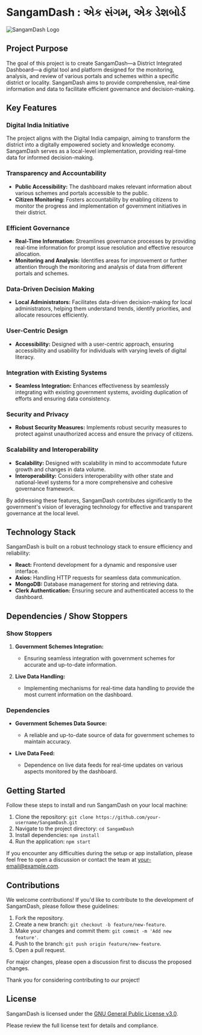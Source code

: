 # SangamDash : એક સંગમ, એક ડેશબોર્ડ

![SangamDash Logo](https://ucarecdn.com/b5f0d28d-3316-453f-8742-d82386141da4/-/scale_crop/435x109/-/format/auto/-/quality/normal/-/rasterize/)

## Project Purpose

The goal of this project is to create SangamDash—a District Integrated Dashboard—a digital tool and platform designed for the monitoring, analysis, and review of various portals and schemes within a specific district or locality. SangamDash aims to provide comprehensive, real-time information and data to facilitate efficient governance and decision-making.

## Key Features

### Digital India Initiative

The project aligns with the Digital India campaign, aiming to transform the district into a digitally empowered society and knowledge economy. SangamDash serves as a local-level implementation, providing real-time data for informed decision-making.

### Transparency and Accountability

- **Public Accessibility:** The dashboard makes relevant information about various schemes and portals accessible to the public.
- **Citizen Monitoring:** Fosters accountability by enabling citizens to monitor the progress and implementation of government initiatives in their district.

### Efficient Governance

- **Real-Time Information:** Streamlines governance processes by providing real-time information for prompt issue resolution and effective resource allocation.
- **Monitoring and Analysis:** Identifies areas for improvement or further attention through the monitoring and analysis of data from different portals and schemes.

### Data-Driven Decision Making

- **Local Administrators:** Facilitates data-driven decision-making for local administrators, helping them understand trends, identify priorities, and allocate resources efficiently.

### User-Centric Design

- **Accessibility:** Designed with a user-centric approach, ensuring accessibility and usability for individuals with varying levels of digital literacy.

### Integration with Existing Systems

- **Seamless Integration:** Enhances effectiveness by seamlessly integrating with existing government systems, avoiding duplication of efforts and ensuring data consistency.

### Security and Privacy

- **Robust Security Measures:** Implements robust security measures to protect against unauthorized access and ensure the privacy of citizens.

### Scalability and Interoperability

- **Scalability:** Designed with scalability in mind to accommodate future growth and changes in data volume.
- **Interoperability:** Considers interoperability with other state and national-level systems for a more comprehensive and cohesive governance framework.

By addressing these features, SangamDash contributes significantly to the government's vision of leveraging technology for effective and transparent governance at the local level.

## Technology Stack

SangamDash is built on a robust technology stack to ensure efficiency and reliability:

- **React:** Frontend development for a dynamic and responsive user interface.
- **Axios:** Handling HTTP requests for seamless data communication.
- **MongoDB:** Database management for storing and retrieving data.
- **Clerk Authentication:** Ensuring secure and authenticated access to the dashboard.

## Dependencies / Show Stoppers

### Show Stoppers

1. **Government Schemes Integration:**
   - Ensuring seamless integration with government schemes for accurate and up-to-date information.

2. **Live Data Handling:**
   - Implementing mechanisms for real-time data handling to provide the most current information on the dashboard.

### Dependencies

- **Government Schemes Data Source:**
  - A reliable and up-to-date source of data for government schemes to maintain accuracy.

- **Live Data Feed:**
  - Dependence on live data feeds for real-time updates on various aspects monitored by the dashboard.

## Getting Started

Follow these steps to install and run SangamDash on your local machine:

1. Clone the repository: `git clone https://github.com/your-username/SangamDash.git`
2. Navigate to the project directory: `cd SangamDash`
3. Install dependencies: `npm install`
4. Run the application: `npm start`

If you encounter any difficulties during the setup or app installation, please feel free to open a discussion or contact the team at [your-email@example.com](mailto:your-email@example.com).

## Contributions

We welcome contributions! If you'd like to contribute to the development of SangamDash, please follow these guidelines:

1. Fork the repository.
2. Create a new branch: `git checkout -b feature/new-feature`.
3. Make your changes and commit them: `git commit -m 'Add new feature'`.
4. Push to the branch: `git push origin feature/new-feature`.
5. Open a pull request.

For major changes, please open a discussion first to discuss the proposed changes.

Thank you for considering contributing to our project!

## License

SangamDash is licensed under the [GNU General Public License v3.0](https://opensource.org/licenses/GPL-3.0). 

Please review the full license text for details and compliance.

